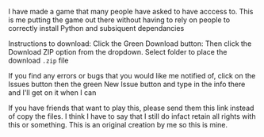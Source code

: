 I have made a game that many people have asked to have acccess to. This is me putting the game out there without having to rely on people to correctly install Python and subsiquent dependancies

Instructions to download:
  Click the Green Download button: 
  Then click the Download ZIP option from the dropdown.
  Select folder to place the download `.zip` file
  
If you find any errors or bugs that you would like me notified of, click on the Issues button then the green New Issue button and type in the info there and I'll get on it when I can

If you have friends that want to play this, please send them this link instead of copy the files.
I think I have to say that I still do infact retain all rights with this or something. This is an original creation by me so this is mine.
